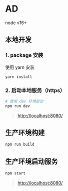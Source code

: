 # AD

node v16+

## 本地开发

### 1. package 安装

使用 yarn 安装

```sh
yarn install
```

### 2. 启动本地服务（https）

```sh
# 使用 dev 环境启动
npm run dev
```

> <http://localhost:8080/>

## 生产环境构建

```sh
npm run build
```

## 生产环境启动服务

```sh
npm start
```

> <http://localhost:8080/>
